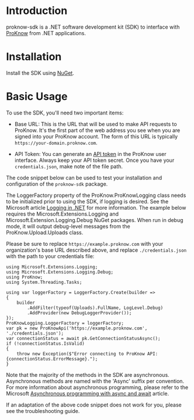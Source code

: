 # Introduction 
proknow-sdk is a .NET software development kit (SDK) to interface with [ProKnow](https://proknow.com) from .NET
applications.

# Installation
Install the SDK using [NuGet](https://nuget.org/packages/ProKnow).

# Basic Usage
To use the SDK, you'll need two important items:

- Base URL:  This is the URL that will be used to make API requests to ProKnow.  It's the first part of the web address
you see when you are signed into your ProKnow account.  The form of this URL is typically
`https://your-domain.proknow.com`.

- API Token: You can generate an [API token](https://support.proknow.com/article/165-configuring-your-profile#api-keys)
in the ProKnow user interface. Always keep your API token secret.  Once you have your `credentials.json`, make note of
the file path.

The code snippet below can be used to test your installation and configuration of the `proknow-sdk` package.

The LoggerFactory property of the ProKnow.ProKnowLogging class needs to be initialized prior to using the SDK, if
logging is desired.  See the Microsoft article [Logging in .NET](https://docs.microsoft.com/en-us/dotnet/core/extensions/logging)
for more information.  The example below requires the Microsoft.Extensions.Logging and Microsoft.Extension.Logging.Debug
NuGet packages.  When run in debug mode, it will output debug-level messages from the ProKnow.Upload.Uploads class.

Please be sure to replace `https://example.proknow.com` with your organization's base URL described above, and replace
`./credentials.json` with the path to your credentials file:

```
using Microsoft.Extensions.Logging;
using Microsoft.Extensions.Logging.Debug;
using ProKnow;
using System.Threading.Tasks;

using var loggerFactory = LoggerFactory.Create(builder =>
{
    builder
        .AddFilter(typeof(Uploads).FullName, LogLevel.Debug)
        .AddProvider(new DebugLoggerProvider());
});
ProKnowLogging.LoggerFactory = loggerFactory;
var pk = new ProKnowApi('https://example.proknow.com', './credentials.json');
var connectionStatus = await pk.GetConnectionStatusAsync();
if (!connectionStatus.IsValid)
{
    throw new Exception($"Error connecting to ProKnow API: {connectionStatus.ErrorMessage}.");
}
```

Note that the majority of the methods in the SDK are asynchronous.  Asynchronous methods are named with the 'Async'
suffix per convention.  For more information about asynchronous programming, please refer to the Microsoft
[Asynchronous programming with async and await](https://docs.microsoft.com/en-us/dotnet/csharp/programming-guide/concepts/async/)
article.

If an adaptation of the above code snippet does not work for you, please see the troubleshooting guide.

